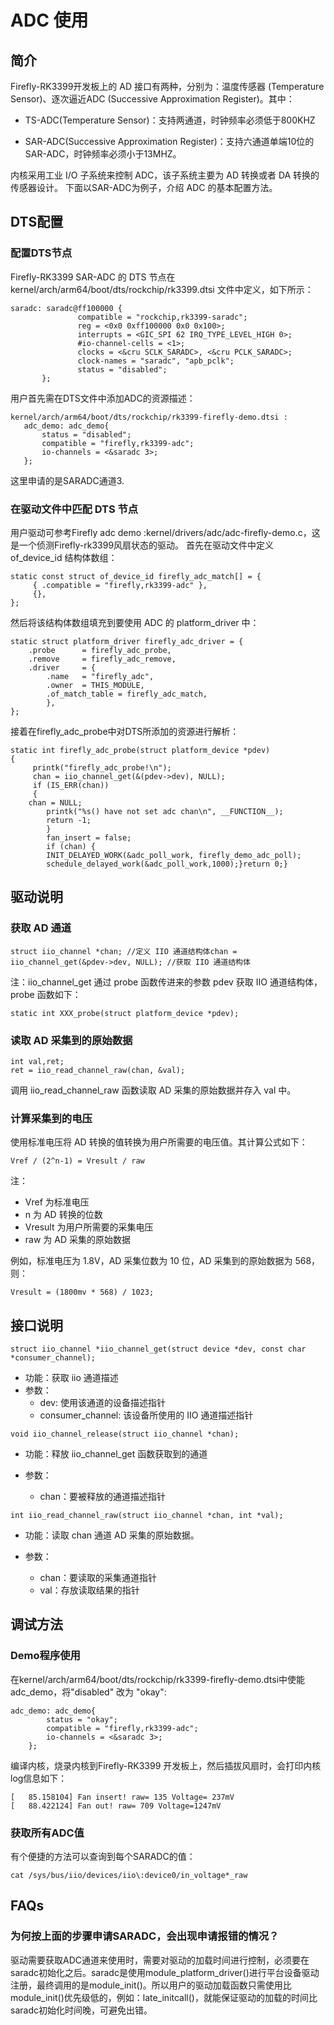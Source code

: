 # ADC 使用

## 简介

Firefly-RK3399开发板上的 AD 接口有两种，分别为：温度传感器 (Temperature Sensor)、逐次逼近ADC (Successive Approximation Register)。其中：

*    TS-ADC(Temperature Sensor)：支持两通道，时钟频率必须低于800KHZ

*    SAR-ADC(Successive Approximation Register)：支持六通道单端10位的SAR-ADC，时钟频率必须小于13MHZ。

内核采用工业 I/O 子系统来控制 ADC，该子系统主要为 AD 转换或者 DA 转换的传感器设计。 下面以SAR-ADC为例子，介绍 ADC 的基本配置方法。
## DTS配置
### 配置DTS节点

Firefly-RK3399 SAR-ADC 的 DTS 节点在 kernel/arch/arm64/boot/dts/rockchip/rk3399.dtsi 文件中定义，如下所示：
```
saradc: saradc@ff100000 {
               compatible = "rockchip,rk3399-saradc";
               reg = <0x0 0xff100000 0x0 0x100>;
               interrupts = <GIC_SPI 62 IRQ_TYPE_LEVEL_HIGH 0>;
               #io-channel-cells = <1>;
               clocks = <&cru SCLK_SARADC>, <&cru PCLK_SARADC>;
               clock-names = "saradc", "apb_pclk";
               status = "disabled";
       };
```
用户首先需在DTS文件中添加ADC的资源描述：
```
kernel/arch/arm64/boot/dts/rockchip/rk3399-firefly-demo.dtsi :
   adc_demo: adc_demo{
       status = "disabled";
       compatible = "firefly,rk3399-adc";
       io-channels = <&saradc 3>;
   };
```
这里申请的是SARADC通道3.
### 在驱动文件中匹配 DTS 节点

用户驱动可参考Firefly adc demo :kernel/drivers/adc/adc-firefly-demo.c，这是一个侦测Firefly-rk3399风扇状态的驱动。 首先在驱动文件中定义 of_device_id 结构体数组：
```
static const struct of_device_id firefly_adc_match[] = { 
     { .compatible = "firefly,rk3399-adc" },
     {},
};
```
然后将该结构体数组填充到要使用 ADC 的 platform_driver 中：
```
static struct platform_driver firefly_adc_driver = { 
    .probe      = firefly_adc_probe,
    .remove     = firefly_adc_remove,
    .driver     = { 
        .name   = "firefly_adc",
        .owner  = THIS_MODULE,
        .of_match_table = firefly_adc_match,
        },  
};
```
接着在firefly_adc_probe中对DTS所添加的资源进行解析：
```
static int firefly_adc_probe(struct platform_device *pdev)
{
     printk("firefly_adc_probe!\n");
     chan = iio_channel_get(&(pdev->dev), NULL);
     if (IS_ERR(chan))
     {
	chan = NULL;
        printk("%s() have not set adc chan\n", __FUNCTION__);
        return -1;
        }
        fan_insert = false;
        if (chan) {
		INIT_DELAYED_WORK(&adc_poll_work, firefly_demo_adc_poll);
		schedule_delayed_work(&adc_poll_work,1000);}return 0;}
```
## 驱动说明
### 获取 AD 通道
```
struct iio_channel *chan; //定义 IIO 通道结构体chan = iio_channel_get(&pdev->dev, NULL); //获取 IIO 通道结构体
```
注：iio_channel_get 通过 probe 函数传进来的参数 pdev 获取 IIO 通道结构体，probe 函数如下：
```
static int XXX_probe(struct platform_device *pdev);
```
### 读取 AD 采集到的原始数据
```
int val,ret;
ret = iio_read_channel_raw(chan, &val);
```
调用 iio_read_channel_raw 函数读取 AD 采集的原始数据并存入 val 中。
### 计算采集到的电压

使用标准电压将 AD 转换的值转换为用户所需要的电压值。其计算公式如下：
```
Vref / (2^n-1) = Vresult / raw
```
注：

*    Vref 为标准电压
*    n 为 AD 转换的位数
*    Vresult 为用户所需要的采集电压
*    raw 为 AD 采集的原始数据

例如，标准电压为 1.8V，AD 采集位数为 10 位，AD 采集到的原始数据为 568，则：
```
Vresult = (1800mv * 568) / 1023;
```
## 接口说明
```
struct iio_channel *iio_channel_get(struct device *dev, const char *consumer_channel);
```

*    功能：获取 iio 通道描述
*    参数：
     * dev: 使用该通道的设备描述指针
     * consumer_channel: 该设备所使用的 IIO 通道描述指针

```
void iio_channel_release(struct iio_channel *chan);
```

*    功能：释放 iio_channel_get 函数获取到的通道

*    参数：
     * chan：要被释放的通道描述指针

```
int iio_read_channel_raw(struct iio_channel *chan, int *val);
```

*    功能：读取 chan 通道 AD 采集的原始数据。

*    参数：
     * chan：要读取的采集通道指针
     * val：存放读取结果的指针

## 调试方法
### Demo程序使用

在kernel/arch/arm64/boot/dts/rockchip/rk3399-firefly-demo.dtsi中使能adc_demo，将"disabled" 改为 "okay":
```
adc_demo: adc_demo{
        status = "okay";
        compatible = "firefly,rk3399-adc";
        io-channels = <&saradc 3>;
    };
```
编译内核，烧录内核到Firefly-RK3399 开发板上，然后插拔风扇时，会打印内核log信息如下：
```
[   85.158104] Fan insert! raw= 135 Voltage= 237mV
[   88.422124] Fan out! raw= 709 Voltage=1247mV
```
### 获取所有ADC值

有个便捷的方法可以查询到每个SARADC的值：
```
cat /sys/bus/iio/devices/iio\:device0/in_voltage*_raw
```
## FAQs
### 为何按上面的步骤申请SARADC，会出现申请报错的情况？
驱动需要获取ADC通道来使用时，需要对驱动的加载时间进行控制，必须要在saradc初始化之后。saradc是使用module_platform_driver()进行平台设备驱动注册，最终调用的是module_init()。所以用户的驱动加载函数只需使用比module_init()优先级低的，例如：late_initcall()，就能保证驱动的加载的时间比saradc初始化时间晚，可避免出错。